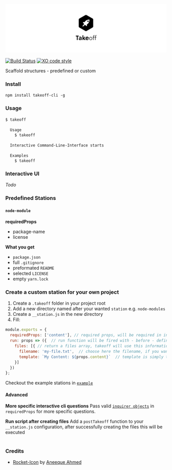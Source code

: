 ![Takeoff](repo-banner.png)

[![Build Status](https://travis-ci.org/entwicklerstube/takeoff.svg?branch=master)](https://travis-ci.org/entwicklerstube/takeoff)
[![XO code style](https://img.shields.io/badge/code_style-XO-5ed9c7.svg)](https://github.com/sindresorhus/xo)

Scaffold structures - predefined or custom

### Install
```
npm install takeoff-cli -g
```

### Usage
```
$ takeoff

  Usage
    $ takeoff

  Interactive Command-Line-Interface starts

  Examples
    $ takeoff
```

### Interactive UI
_Todo_

### Predefined Stations
#### `node-module`
**requiredProps**
- package-name
- license

**What you get**
- `package.json`
- full `.gitignore`
- preformated `README`
- selected `LICENSE`
- empty `yarn.lock`

### Create a custom station for your own project
1. Create a `.takeoff` folder in your project root
2. Add a new directory named after your wanted `station` e.g. `node-modules`
3. Create a `__station.js` in the new directory
4. Fill:
```js
module.exports = {
  requiredProps: ['content'], // required props, will be required in interactive CLI
  run: props => ({  // run function will be fired with - before - defined props
    files: [{ // return a files array, takeoff will use this information to create the files
      filename: 'my-file.txt',  // choose here the filename, if you want to create a file in a deeper folder just add the path `my/folder/my-file.txt`
      template: `My Content: ${props.content}`  // template is simply the content of the file
    }]
  })
};
```
Checkout the example stations in [`example`](https://github.com/entwicklerstube/takeoff/tree/master/example)

#### Advanced
**More specific interactive cli questions**
Pass valid [`inquirer objects`](https://github.com/SBoudrias/Inquirer.js#objects) in `requiredProps` for more specific questions.

**Run script after creating files**
Add a `postTakeoff` function to your `__station.js` configuration, after successfully creating the files this will be executed

#

### Credits
- [Rocket-Icon](https://thenounproject.com/search/?q=rocket&i=865894) by [Aneeque Ahmed](https://thenounproject.com/aneeque/)
